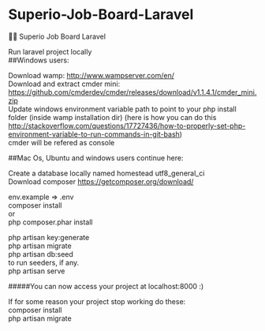 # Superio-Job-Board-Laravel
👨‍💻 Superio Job Board Laravel <br>

Run laravel project locally <br>
##Windows users: <br>

Download wamp: http://www.wampserver.com/en/ <br>
Download and extract cmder mini: https://github.com/cmderdev/cmder/releases/download/v1.1.4.1/cmder_mini.zip <br>
Update windows environment variable path to point to your php install folder (inside wamp installation dir) (here is how you can do this http://stackoverflow.com/questions/17727436/how-to-properly-set-php-environment-variable-to-run-commands-in-git-bash) <br>
cmder will be refered as console <br>

##Mac Os, Ubuntu and windows users continue here: <br>

Create a database locally named homestead utf8_general_ci <br>
Download composer https://getcomposer.org/download/ <br>

env.example => .env <br>
composer install  <br>
or <br>
 php composer.phar install <br>

php artisan key:generate <br>
php artisan migrate <br>
php artisan db:seed <br>
to run seeders, if any. <br>
php artisan serve <br>

#####You can now access your project at localhost:8000 :) <br>

If for some reason your project stop working do these: <br>
composer install <br>
php artisan migrate <br>
